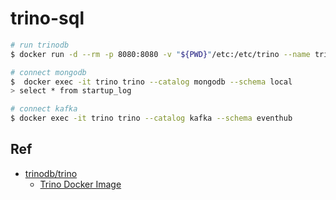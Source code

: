 # trino-sql

```bash
# run trinodb
$ docker run -d --rm -p 8080:8080 -v "${PWD}"/etc:/etc/trino --name trino trinodb/trino

# connect mongodb
$  docker exec -it trino trino --catalog mongodb --schema local
> select * from startup_log

# connect kafka
$ docker exec -it trino trino --catalog kafka --schema eventhub
```

## Ref

- [trinodb/trino](https://github.com/trinodb/trino)
  - [Trino Docker Image](https://github.com/trinodb/trino/tree/master/core/docker)
